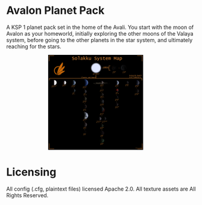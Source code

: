 # Avalon Planet Pack
A KSP 1 planet pack set in the home of the Avali. You start with the moon of Avalon as your homeworld, initially exploring the other moons of the Valaya system, before going to the other planets in the star system, and ultimately reaching for the stars.

<html>
<img src="https://raw.githubusercontent.com/89Mods/AvalonPlanetPack/main/docs/DisplayImage2.png" style="width: 50%; margin-left: 22%;" />
</html>

# Licensing
All config (.cfg, plaintext files) licensed Apache 2.0.
All texture assets are All Rights Reserved.
